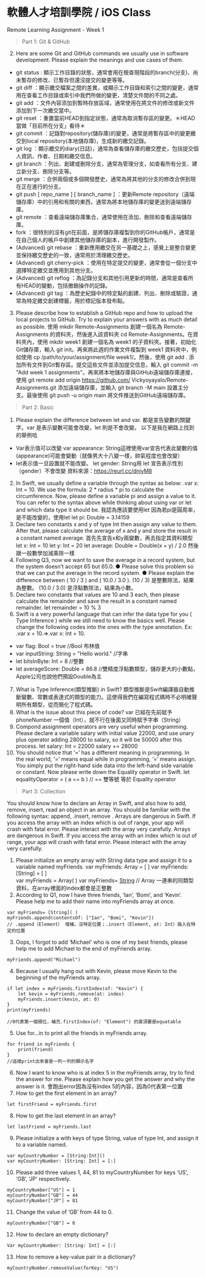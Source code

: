 # 軟體人才培訓學院 / iOS Class
Remote Learning Assignment - Week 1
>Part 1: Git & GitHub 
2. Here are some Git and GitHub commands we usually use in software development. Please explain the meanings and use cases of them. 
 -    git status : 顯示工作目錄的狀態，通常會用在檢查現階段的branch(分支)、尚未暫存的修改、已暫存但還沒提交的變更等等。
 -    git diff ：顯示繳交檔案之間的差異，或顯示工作目錄和索引之間的變更，通常用在查看工作目錄或索引中我們所做的變更，清楚文件間的不同之處。
 -    git add ：文件內容添加到暫時存放區域，通常使用在將文件的修改或新文件添加到下一次繳交當中。
 -    git reset ：重置當前HEAD到指定狀態，通常為取消暫存區的變更。＊HEAD 當做「目前所在分支」看待＊
 -    git commit ：記錄對repository(儲存庫)的變更，通常是將暫存區中的變更繳交到local repository(本地儲存庫)，生成新的繳交記錄。
 -   git log ：顯示繳交的diary(日誌)，通常為查看儲存庫的繳交歷史，包括提交個人資訊、作者、日期和繳交信息。
 -    git branch ：列出、創建或刪除分支，通常為管理分支，如查看所有分支、建立新分支、刪除分支等。
 -    git merge ：合併兩個或多個開發歷史，通常為將其他的分支的修改合併到現在正在進行的分支。
 -    git push [ repo_name ] [ branch_name ] ：更新Remote repository（遠端儲存庫）中的引用和有關的東西，通常為將本地儲存庫的變更送到遠端儲存庫。
 -    git remote ：查看遠端儲存庫集合，通常使用在添加、刪除和查看遠端儲存庫。
 -    fork ：很特別的沒有git在前面，是將儲存庫複製到你的GitHub帳戶，通常是在自己個人的帳戶中創建其他儲存庫的副本，進行開發製作。
 -    (Advanced) git rebase ：重新應用繳交在另一基礎之上，感覺上是整合變更並保持繳交歷史的一致，通常用於清理繳交歷史。
 -    (Advanced) git cherry-pick ：使用在特定提交的變更，通常會從一個分支中選擇特定繳交並應用到其他分支。
 -    (Advanced) git reflog ：為記錄分支和其他引用更新的時間，通常是查看所有HEAD的變動，包括撤銷操作的記錄。
 -    (Advanced) git tag ：為歷史紀錄中的特定點的創建、列出、刪除或驗證，通常為特定繳交創建標籤，用於標記版本發布點。

3. Please describe how to establish a GitHub repo and how to upload the local projects to GitHub. Try to explain your answers with as much detail as possible.
    使用 mkdir Remote-Assignments 創建一個名為 Remote-Assignments 的資料夾，然後進入該資料夾 cd Remote-Assignments。在資料夾內，使用 mkdir week1 創建一個名為 week1 的子資料夾。接著，初始化Git儲存庫，輸入 git init。再來將此週的作業文件複製到 week1 資料夾中，例如使用 cp /path/to/your/assignment/file week1/。然後，使用 git add . 添加所有文件到Git暫存區。提交這些文件並添加提交信息，輸入 git commit -m "Add week 1 assignments"。再來將本地儲存庫與GitHub遠端儲存庫連接，使用 git remote add origin https://github.com/ Vickyoyayalo/Remote-Assignments.git 添加遠端儲存庫，並輸入 git branch -M main 設置主分支。最後使用 git push -u origin main 將文件推送到GitHub遠端儲存庫。
>Part 2: Basic 
1.    Please explain the difference between let and var.
都是宣告變數的關鍵字。var 是表示變數可能會改變，let 則是不會改變。
以下是我在網路上找到的舉例哈
 -    Var表示值可以改變
var appearance: String這裡使用var宣告代表此變數的值(appearance)可能會變動（就像男大十八變一樣，帥氣程度也會改變）
 -    let表示值一旦設置就不能改變。
let gender: String用 let 宣告表示性別（gender）不會改變
資料來源：https://reurl.cc/dnjyM8
2.    In Swift, we usually define a variable through the syntax as below: 
.var x: Int = 10.
We use the formula: 2 * radius * pi to calculate the circumference. Now, please define a variable pi and assign a value to it. You can refer to the syntax above while thinking about using var or let and which data type it should be. 
我認為應該要使用let 因為若pi是圓周率，是不能改變的，使用let
let pi: Double = 3.14159
3.    Declare two constants x and y of type Int then assign any value to them. After that, please calculate the average of x and y and store the result in a constant named average.
首先先宣告x和y兩變數，再去指定其資料類型
let x: Int = 10
let y: Int = 20
let average: Double = Double(x + y) / 2.0
然後跟一般數學加減乘除一樣
4.    Following Q3, now we want to save the average in a record system, but the system doesn’t accept 65 but 65.0. 
● Please solve this problem so that we can put the average in the record system. 
● Please explain the difference between ( 10 / 3 ) and ( 10.0 / 3.0 ). 
(10 / 3) 是整數除法，結果為整數。
(10.0 / 3.0) 是浮點數除法，結果為小數。
5.    Declare two constants that values are 10 and 3 each, then please calculate the remainder and save the result in a constant named remainder. 
let remainder = 10 % 3
6.    Swift is a very powerful language that can infer the data type for you ( Type Inference ) while we still need to know the basics well. Please change the following codes into the ones with the type annotation. 
Ex: .var x = 10.=>.var x: Int = 10. 
 -    var flag: Bool = true  //Bool 布林值
 -    var inputString: String = "Hello world." //字串
 -    let bitsInByte: Int = 8 //整數
 -    let averageScore: Double = 86.8 //雙精度浮點數類型，儲存更大的小數點，Apple公司也說他們預設Double為主
7.    What is Type Inference(類型推斷) in Swift? 類型推斷是Swift編譯器自動推斷變數、常數或表達式的類型的能力。這使得我們在編寫程式碼時不必明確聲明所有類型，從而簡化了程式碼。
8.    What is the issue about this piece of code? 
    var 已經在先前賦予phoneNumber 一個值（Int），就不行在後面又同時賦予字串（String）
9.    Compond assignment operators are very useful when programming. Please declare a variable salary with initial value 22000, and use unary plus operator adding 28000 to salary, so it will be 50000 after this process. 
let salary: Int = 22000
salary += 28000 
10.    You should notice that ‘=’ has a different meaning in programming. In the real world, ‘=’ means equal while in programming, ‘=’ means assign. You simply put the right-hand side data into the left-hand side variable or constant. Now please write down the Equality operator in Swift. 
let equalityOperator = ( a == b )  // == 雙等號 等於 Equality operator

>Part 3: Collection

You should know how to declare an Array in Swift, and also how to add, remove, insert, read an object in an array. You should be familiar with the following syntax: append, .insert, remove . 
Arrays are dangerous in Swift. If you access the array with an index which is out of range, your app will crash with fatal error. Please interact with the array very carefully. 
Arrays are dangerous in Swift. If you access the array with an index which is out of range, your app will crash with fatal error. Please interact with the array very carefully. 
1.    Please initialize an empty array with String data type and assign it to a variable named myFriends.
    var myFriends: Array<String> = [ ]
    var myFriends: [String] = [ ]   
    var myFriends = Array<String>( )
    var myFriends= [String]( )
// Array 一連串的同類型<Element>資料，在array裡面的index都會是正整數
2.    According to Q1, now I have three friends, ‘Ian’, ‘Bomi’, and ‘Kevin’. Please help me to add their name into myFriends array at once. 

    var myFriends= [String]( )
    myFriends.append(contentsOf: ["Ian", "Bomi", "Kevin"])  
    // .append（Element） 增補，沒特定位置；.insert（Element, at: Int）插入在特定的位置
    
3.    Oops, I forgot to add ‘Michael’ who is one of my best friends, please help me to add Michael to the end of myFriends array. 

    myFriends.append("Michael")
4.    Because I usually hang out with Kevin, please move Kevin to the beginning of the myFriends array. 

    if let index = myFriends.firstIndex(of: "Kevin") {
        let kevin = myFriends.remove(at: index)
        myFriends.insert(kevin, at: 0)
    }
    print(myFriends)

    //0代表第一個順位，補充.firstIndex(of: "Element") 的直須要是equatable
5.    Use for...in to print all the friends in myFriends array. 
    
    for friend in myFriends {
        print(friend)
    }
    //這樣print出來會是一列一列的顯示名字
    
 
6.    Now I want to know who is at index 5 in the myFriends array, try to find the answer for me. Please explain how you get the answer and why the answer is it. 
會跑出error因為沒有index 5的內容，因為0代表第一位置
7.    How to get the first element in an array? 
    
    let firstFriend = myFriends.first
    
8.    How to get the last element in an array? 
    
    let lastFriend = myFriends.last
    
9.    Please initialize a with keys of type String, value of type Int, and assign it to a variable named. 
    
    var myCountryNumber = [String:Int]()
    var myCountryNumber: [String: Int] = [:]
    
10.    Please add three values 1, 44, 81 to myCountryNumber for keys ‘US’, ‘GB’, ‘JP’ respectively. 
    
    myCountryNumber["US"] = 1
    myCountryNumber["GB"] = 44
    myCountryNumber["JP"] = 81
    
11.    Change the value of ‘GB’ from 44 to 0. 
    
    myCountryNumber["GB"] = 0
    
12.    How to declare an empty dictionary? 
    
    Var myCountryNumber: [String: Int] = [:]
13.    How to remove a key-value pair in a dictionary? 
   
    myCountryNumber.removeValue(forKey: "US")

